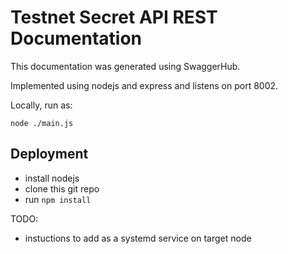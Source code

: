 # Testnet Secret API REST Documentation

This documentation was generated using SwaggerHub.

Implemented using nodejs and express and listens on port 8002.

Locally, run as:

```
node ./main.js
```

## Deployment

- install nodejs
- clone this git repo
- run `npm install`

TODO:
- instuctions to add as a systemd service on target node
